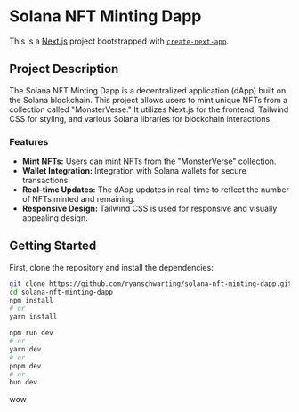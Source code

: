 # Solana NFT Minting Dapp

This is a [Next.js](https://nextjs.org/) project bootstrapped with [`create-next-app`](https://github.com/vercel/next.js/tree/canary/packages/create-next-app).

## Project Description

The Solana NFT Minting Dapp is a decentralized application (dApp) built on the Solana blockchain. This project allows users to mint unique NFTs from a collection called "MonsterVerse." It utilizes Next.js for the frontend, Tailwind CSS for styling, and various Solana libraries for blockchain interactions.

### Features

- **Mint NFTs:** Users can mint NFTs from the "MonsterVerse" collection.
- **Wallet Integration:** Integration with Solana wallets for secure transactions.
- **Real-time Updates:** The dApp updates in real-time to reflect the number of NFTs minted and remaining.
- **Responsive Design:** Tailwind CSS is used for responsive and visually appealing design.

## Getting Started

First, clone the repository and install the dependencies:

```bash
git clone https://github.com/ryanschwarting/solana-nft-minting-dapp.git
cd solana-nft-minting-dapp
npm install
# or
yarn install

npm run dev
# or
yarn dev
# or
pnpm dev
# or
bun dev
```
wow